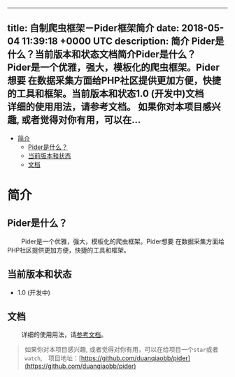 
---
title: 自制爬虫框架－Pider框架简介
date: 2018-05-04 11:39:18 +0000 UTC
description: 简介 Pider是什么？当前版本和状态文档简介Pider是什么？     Pider是一个优雅，强大，模板化的爬虫框架。Pider想要 在数据采集方面给PHP社区提供更加方便，快捷的工具和框架。当前版本和状态1.0 (开发中)文档     详细的使用用法，请参考文档。  如果你对本项目感兴趣, 或者觉得对你有用，可以在...
---
- [简介](#orgd72da81)
  - [Pider是什么？](#org4fcb4c9)
  - [当前版本和状态](#org721a3d0)
  - [文档](#org4f7a51d)


<a id="orgd72da81"></a>

# 简介


<a id="org4fcb4c9"></a>

## Pider是什么？

&ensp;&ensp;&ensp;&ensp; Pider是一个优雅，强大，模板化的爬虫框架。Pider想要 在数据采集方面给PHP社区提供更加方便，快捷的工具和框架。


<a id="org721a3d0"></a>

## 当前版本和状态

-   1.0 (开发中)


<a id="org4f7a51d"></a>

## 文档

&ensp;&ensp;&ensp;&ensp; 详细的使用用法，请[参考文档](https://github.com/duanqiaobb/pider/tree/develop/doc/)。

> 如果你对本项目感兴趣, 或者觉得对你有用，可以在给项目一个`star`或者`watch`,　项目地址：[https://github.com/duanqiaobb/pider](https://github.com/duanqiaobb/pider)


